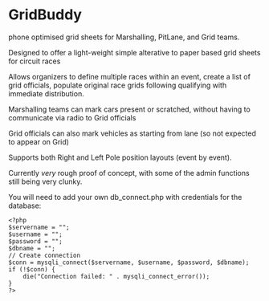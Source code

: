 # GridBuddy
phone optimised grid sheets for Marshalling, PitLane, and Grid teams.

Designed to offer a light-weight simple alterative to paper based grid sheets for circuit races

Allows organizers to define multiple races within an event, create a list of grid officials, populate original race grids following qualifying with immediate distribution.

Marshalling teams can mark cars present or scratched, without having to communicate via radio to Grid officials

Grid officials can also mark vehicles as starting from lane (so not expected to appear on Grid)

Supports both Right and Left Pole position layouts (event by event).

Currently *very* rough proof of concept, with some of the admin functions still being very clunky.

You will need to add your own db_connect.php with credentials for the database:
```
<?php
$servername = "";
$username = "";
$password = "";
$dbname = "";
// Create connection
$conn = mysqli_connect($servername, $username, $password, $dbname);
if (!$conn) {
    die("Connection failed: " . mysqli_connect_error());
}
?>
```